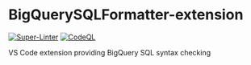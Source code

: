 
# BigQuerySQLFormatter-extension

[![Super-Linter](https://github.com/sean-conkie/BigQuerySQLFormatter-extension/actions/workflows/Lint%20Code%20Base/badge.svg)](https://github.com/marketplace/actions/super-linter)
[![CodeQL](https://github.com/sean-conkie/BigQuerySQLFormatter/actions/workflows/CodeQL/badge.svg)](https://github.com/sean-conkie/BigQuerySQLFormatter/actions/workflows/codeql.yml)

VS Code extension providing BigQuery SQL syntax checking
